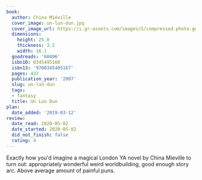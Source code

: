 ```yaml
---
book:
  author: China Miéville
  cover_image: un-lun-dun.jpg
  cover_image_url: https://i.gr-assets.com/images/S/compressed.photo.goodreads.com/books/1170692699l/68496._SY475_.jpg
  dimensions:
    height: 25.0
    thickness: 3.2
    width: 16.1
  goodreads: '68496'
  isbn10: 0345495160
  isbn13: '9780345495167'
  pages: 432
  publication_year: '2007'
  slug: un-lun-dun
  tags:
  - fantasy
  title: Un Lun Dun
plan:
  date_added: '2019-03-12'
review:
  date_read: 2020-05-02
  date_started: 2020-05-02
  did_not_finish: false
  rating: 4
---
```


Exactly how you'd imagine a magical London YA novel by China Mieville to turn out: appropriately wonderful weird worldbuilding, good enough story arc. Above average amount of painful puns.
